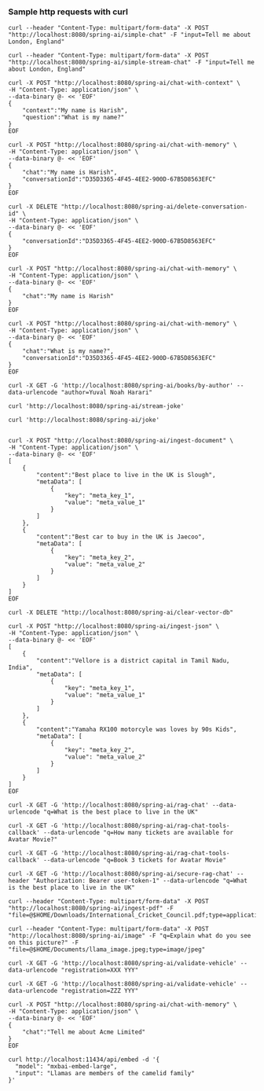 ### Sample http requests with curl

    curl --header "Content-Type: multipart/form-data" -X POST "http://localhost:8080/spring-ai/simple-chat" -F "input=Tell me about London, England"
    
    curl --header "Content-Type: multipart/form-data" -X POST "http://localhost:8080/spring-ai/simple-stream-chat" -F "input=Tell me about London, England"

```
curl -X POST "http://localhost:8080/spring-ai/chat-with-context" \
-H "Content-Type: application/json" \
--data-binary @- << 'EOF'
{
    "context":"My name is Harish",
    "question":"What is my name?" 
}
EOF
```

```
curl -X POST "http://localhost:8080/spring-ai/chat-with-memory" \
-H "Content-Type: application/json" \
--data-binary @- << 'EOF'
{
    "chat":"My name is Harish",
    "conversationId":"D35D3365-4F45-4EE2-900D-67B5D8563EFC" 
}
EOF
```

```
curl -X DELETE "http://localhost:8080/spring-ai/delete-conversation-id" \
-H "Content-Type: application/json" \
--data-binary @- << 'EOF'
{
    "conversationId":"D35D3365-4F45-4EE2-900D-67B5D8563EFC" 
}
EOF
```

```
curl -X POST "http://localhost:8080/spring-ai/chat-with-memory" \
-H "Content-Type: application/json" \
--data-binary @- << 'EOF'
{
    "chat":"My name is Harish"
}
EOF
```

```
curl -X POST "http://localhost:8080/spring-ai/chat-with-memory" \
-H "Content-Type: application/json" \
--data-binary @- << 'EOF'
{
    "chat":"What is my name?",
    "conversationId":"D35D3365-4F45-4EE2-900D-67B5D8563EFC" 
}
EOF
```

    curl -X GET -G 'http://localhost:8080/spring-ai/books/by-author' --data-urlencode "author=Yuval Noah Harari"

    curl 'http://localhost:8080/spring-ai/stream-joke'

    curl 'http://localhost:8080/spring-ai/joke'

```

curl -X POST "http://localhost:8080/spring-ai/ingest-document" \
-H "Content-Type: application/json" \
--data-binary @- << 'EOF'
[
    {
        "content":"Best place to live in the UK is Slough",
        "metaData": [
            {
                "key": "meta_key_1",
                "value": "meta_value_1"
            }
        ] 
    },
    {
        "content":"Best car to buy in the UK is Jaecoo",
        "metaData": [
            {
                "key": "meta_key_2",
                "value": "meta_value_2"
            }
        ] 
    }
]
EOF

```

    curl -X DELETE "http://localhost:8080/spring-ai/clear-vector-db"

```
curl -X POST "http://localhost:8080/spring-ai/ingest-json" \
-H "Content-Type: application/json" \
--data-binary @- << 'EOF'
[
    {
        "content":"Vellore is a district capital in Tamil Nadu, India",
        "metaData": [
            {
                "key": "meta_key_1",
                "value": "meta_value_1"
            }
        ] 
    },
    {
        "content":"Yamaha RX100 motorcyle was loves by 90s Kids",
        "metaData": [
            {
                "key": "meta_key_2",
                "value": "meta_value_2"
            }
        ] 
    }
]
EOF
```

    curl -X GET -G 'http://localhost:8080/spring-ai/rag-chat' --data-urlencode "q=What is the best place to live in the UK"

    curl -X GET -G 'http://localhost:8080/spring-ai/rag-chat-tools-callback' --data-urlencode "q=How many tickets are available for Avatar Movie?"
    
    curl -X GET -G 'http://localhost:8080/spring-ai/rag-chat-tools-callback' --data-urlencode "q=Book 3 tickets for Avatar Movie"

    curl -X GET -G 'http://localhost:8080/spring-ai/secure-rag-chat' --header "Authorization: Bearer user-token-1" --data-urlencode "q=What is the best place to live in the UK"

    curl --header "Content-Type: multipart/form-data" -X POST "http://localhost:8080/spring-ai/ingest-pdf" -F "file=@$HOME/Downloads/International_Cricket_Council.pdf;type=application/pdf"

    curl --header "Content-Type: multipart/form-data" -X POST "http://localhost:8080/spring-ai/image" -F "q=Explain what do you see on this picture?" -F "file=@$HOME/Documents/llama_image.jpeg;type=image/jpeg"

    curl -X GET -G 'http://localhost:8080/spring-ai/validate-vehicle' --data-urlencode "registration=XXX YYY"

    curl -X GET -G 'http://localhost:8080/spring-ai/validate-vehicle' --data-urlencode "registration=ZZZ YYY"

```
curl -X POST "http://localhost:8080/spring-ai/chat-with-memory" \
-H "Content-Type: application/json" \
--data-binary @- << 'EOF'
{
    "chat":"Tell me about Acme Limited" 
}
EOF
```

```
curl http://localhost:11434/api/embed -d '{
  "model": "mxbai-embed-large",
  "input": "Llamas are members of the camelid family"
}'
```